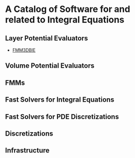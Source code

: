 # A Catalog of Software for and related to Integral Equations

## Layer Potential Evaluators

- [FMM3DBIE](https://github.com/fastalgorithms/fmm3dbie)

## Volume Potential Evaluators

## FMMs

## Fast Solvers for Integral Equations

## Fast Solvers for PDE Discretizations

## Discretizations

## Infrastructure
